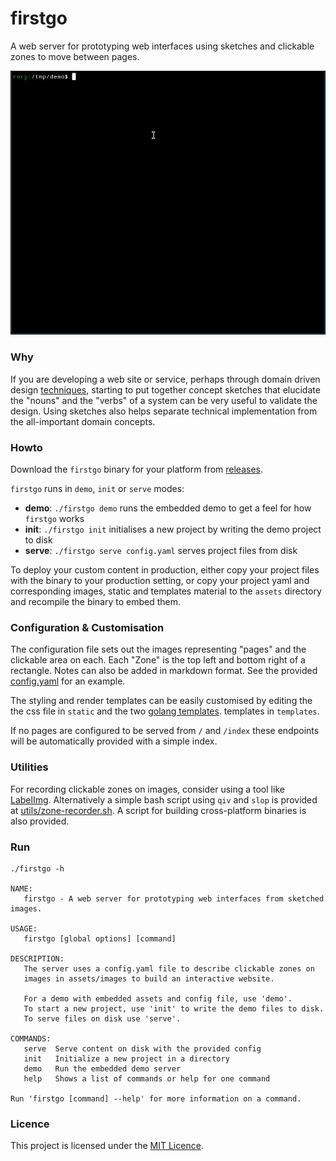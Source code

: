# firstgo

A web server for prototyping web interfaces using sketches and clickable
zones to move between pages.

![](recording.gif)

### Why

If you are developing a web site or service, perhaps through domain
driven design [techniques](https://en.wikipedia.org/wiki/Event_storming),
starting to put together concept sketches that elucidate the "nouns" and
the "verbs" of a system can be very useful to validate the design. Using
sketches also helps separate technical implementation from the
all-important domain concepts.

### Howto

Download the `firstgo` binary for your platform from
[releases](https://github.com/rorycl/firstgo/releases).

`firstgo` runs in `demo`, `init` or `serve` modes:

* **demo**: `./firstgo demo` runs the embedded demo to get a feel for how `firstgo` works
* **init**: `./firstgo init` initialises a new project by writing the demo project to disk
* **serve**: `./firstgo serve config.yaml` serves project files from disk

To deploy your custom content in production, either copy your project
files with the binary to your production setting, or copy your project
yaml and corresponding images, static and templates material to the
`assets` directory and recompile the binary to embed them.

### Configuration & Customisation

The configuration file sets out the images representing "pages" and the
clickable area on each. Each "Zone" is the top left and bottom right of
a rectangle. Notes can also be added in markdown format. See the
provided [config.yaml](./config.yaml) for an example.

The styling and render templates can be easily customised by editing the
the css file in `static` and the two [golang
templates](https://www.digitalocean.com/community/tutorials/how-to-use-templates-in-go).
templates in `templates`.

If no pages are configured to be served from `/` and `/index` these
endpoints will be automatically provided with a simple index.

### Utilities

For recording clickable zones on images, consider using a tool like
[LabelImg](https://github.com/HumanSignal/labelImg). Alternatively a
simple bash script using `qiv` and `slop` is provided at
[utils/zone-recorder.sh](utils/zone-recorder.sh). A script for building
cross-platform binaries is also provided.

### Run

```
./firstgo -h

NAME:
   firstgo - A web server for prototyping web interfaces from sketched images.

USAGE:
   firstgo [global options] [command]

DESCRIPTION:
   The server uses a config.yaml file to describe clickable zones on
   images in assets/images to build an interactive website.
   
   For a demo with embedded assets and config file, use 'demo'.
   To start a new project, use 'init' to write the demo files to disk.
   To serve files on disk use 'serve'.

COMMANDS:
   serve  Serve content on disk with the provided config
   init   Initialize a new project in a directory
   demo   Run the embedded demo server
   help   Shows a list of commands or help for one command

Run 'firstgo [command] --help' for more information on a command.
```

### Licence

This project is licensed under the [MIT Licence](LICENCE).
